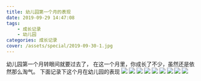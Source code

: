 ```yaml
---
title: 幼儿园第一个月的表现
date: 2019-09-29 14:47:08
tags: 
    - 成长记录
    - 幼儿园
categories: 成长记录
cover: /assets/special/2019-09-30-1.jpg
---
```

幼儿园第一个月转眼间就要过去了， 在这一个月里，你成长了不少，虽然还是依然那么淘气。
下面记录下这个月在幼儿园的表现
![](/assets/special/2019-09-30-1.jpg)
![](/assets/special/2019-09-30-2.jpg)
![](/assets/special/2019-09-30-3.jpg)
![](/assets/special/2019-09-30-4.jpg)
![](/assets/special/2019-09-30-5.jpg)
![](/assets/special/2019-09-30-6.jpg)
![](/assets/special/2019-09-30-7.jpg)
![](/assets/special/2019-09-30-8.jpg)
![](/assets/special/2019-09-30-9.jpg)
